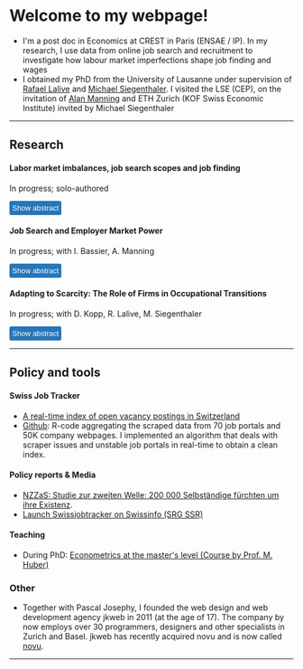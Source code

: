 # Welcome to my webpage!

- I'm a post doc in Economics at CREST in Paris (ENSAE / IP). In my research, I use data from online job search and recruitment to investigate how labour market imperfections shape job finding and wages
- I obtained my PhD from the University of Lausanne under supervision of [Rafael Lalive](https://sites.google.com/site/rafaellalive/) and [Michael Siegenthaler](https://kof.ethz.ch/en/the-institute/kof-divisions/research-division-labour-market-economics.html). I visited the LSE (CEP), on the invitation of [Alan Manning](https://en.wikipedia.org/wiki/Alan_Manning) and ETH Zurich (KOF Swiss Economic Institute) invited by Michael Siegenthaler

***

## Research 


####  Labor market imbalances, job search scopes and job finding
In progress; solo-authored

<button class="show-button" onclick="toggleAbstract('abstract_click_search_scopes')">Show abstract</button>
<div id="abstract_click_search_scopes" class="abstract">
 This paper investigates how jobseekers adjust the breadth of their search across different segments of the labour market and how such adjustments affect employment outcomes. Imbalances often exist between jobseekers and vacancies in certain occupations or regions, potentially creating opportunities for jobseekers to adjust their search strategies and target segments where demand for them is high.
 I use a unique dataset that combines administrative unemployment records with detailed click data on job postings to measure search scope. I focus on two dimensions of breadth: the distance between a jobseeker’s residence and the posted job, and the local labour market tightness in the commuting zone–occupation segments. A key challenge is that jobseekers self-select into their search strategies. To address this, I exploit exogenous variation in the assignment of jobseekers to caseworkers, whose distinct tendencies influence jobseekers’ subsequent search patterns. I then link these caseworker-induced shifts in search scope to unemployment duration and job quality. My findings suggest that encouraging broader job search or targeting sectors with high labour demand surpluses has measurable effects on reemployment prospects and can alleviate mismatches between labour supply and demand. These results provide policy-relevant insights on how targeted counselling can shape jobseekers’ behaviour and improve labour market efficiency.
 </div>


#### Job Search and Employer Market Power
In progress; with I. Bassier, A. Manning

<button class="show-button" onclick="toggleAbstract('abstract_click_monopsony')">Show abstract</button>
<div id="abstract_click_monopsony" class="abstract">
This paper provides a framework for thinking about how the job search of workers affects the market power of employers. We present a way of thinking about this which encapsulates popular existing models in which employer market power is based on either frictions in labor markets or imperfect substitutability among jobs. We show how this model can be used to compute measures of the extent of employer market power and relates them to popularly used measures of concentration ratios. We use data on the search behaviour of Swiss unemployed to investigate the number of employers being considered by job-seekers using 'clicks' on vacancies to define consideration sets. 
</div>

#### Adapting to Scarcity: The Role of Firms in Occupational Transitions
In progress; with D. Kopp, R. Lalive, M. Siegenthaler

<button class="show-button" onclick="toggleAbstract('abstract_click_occ_mob')">Show abstract</button>
<div id="abstract_click_occ_mob" class="abstract">
We analyze how overlap in job requirements and labor market conditions affect recruiters' and job seekers' search across occupational boundaries. We leverage unique click data from a job and recruitment platform linked to Swiss unemployment register records. We develop a novel measure of occupational similarity that quantifies the overlap in  job requirements in vacancy postings between and within occupations. Overlap strongly determines job seekers' clicks on jobs in other occupations and recruiters' contacts of candidates from other occupations. 
However, job seekers' last occupation is also important. Job seekers and recruiters are substantially more likely to focus on jobs or candidates in the same occupation than in other occupations with the same overlap. Finally, the importance of the last occupation varies with scarcity. If tightness in an occupation increases, job seekers are less likely to consider switching occupation while recruiters are more inclined to contact candidates from other occupations, particularly those from similar, lower-paying occupations. A key novelty of these analyses is to demonstrate recruiters' important role in moderating job seekers' ability to change occupations.</div>


***

## Policy and tools

#### Swiss Job Tracker

- [A real-time index of open vacancy postings in Switzerland](http://swissjobtracker.ch/)
- [Github](https://github.com/swissjobtracker/chjobtracker): R-code aggregating the scraped data from 70 job portals and 50K company webpages. I implemented an algorithm that deals with scraper issues and unstable job portals in real-time to obtain a clean index.

#### Policy reports & Media

- [NZZaS: Studie zur zweiten Welle: 200 000 Selbständige fürchten um ihre Existenz](https://nzzas.nzz.ch/wirtschaft/zweite-welle-viele-selbstaendige-fuerchten-um-ihre-existenz-ld.1589295). 
- [Launch Swissjobtracker on Swissinfo (SRG SSR)](https://www.swissinfo.ch/fre/toute-l-actu-en-bref/repli-du-nombre-d-offres-d-emplois-en-d%C3%A9cembre--%C3%A9tude-/48136458)

#### Teaching

- During PhD: [Econometrics at the master's level (Course by Prof. M. Huber)](https://hecnet.unil.ch/hec/syllabus/descriptif/2551?dyn_lang=en)

### Other

- Together with Pascal Josephy, I founded the web design and web development agency jkweb in 2011 (at the age of 17). The company by now employs over 30 programmers, designers and other specialists in Zurich and Basel. jkweb has recently acquired novu and is now called [novu](https://novu.ch/). 

***

<script>
    // JavaScript function to toggle visibility
    function toggleAbstract(id) {
        const abstract = document.getElementById(id);
        if (abstract.style.display === "none" || abstract.style.display === "") {
            abstract.style.display = "block";
             gtag('event', id);
        } else {
            abstract.style.display = "none";
        }
    }
</script>

<style>
    /* CSS for styling */
    .abstract {
        display: none; /* Abstracts are hidden by default */
        margin: 10px 0;
        padding: 10px;
        background-color: #f9f9f9;
        border: 1px solid #ddd;
    }
    .show-button {
        cursor: pointer;
        background-color: #2776b8;
        color: white;
  padding: 5px;
  border: none;
  border-radius: 3px;
  font-size: 13px;
      }
      
   .show-button:hover {
        background-color: #0056b3;
    }
</style>